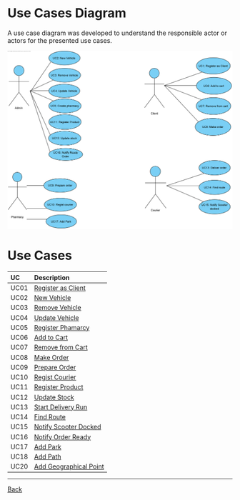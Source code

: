 # Use Cases Diagram

A use case diagram was developed to understand the responsible actor or actors for the presented use cases.

![Use Cases Diagram](duc.png)

# Use Cases
|  UC  | Description |                   
|:---- |:---- |
| UC01 | [Register as Client](UC01/UC1_RegisterAsClient.md) |
| UC02 | [New Vehicle](UC2/UC02_NewVehicle.md) |
| UC03 | [Remove Vehicle](UC03/UC3_RemoveVehicle.md) |
| UC04 | [Update Vehicle](UC04/UC4_UpdateVehicle.md) |
| UC05 | [Register Phamarcy](UC05/UC5_RegisterPhamarcy.md) |
| UC06 | [Add to Cart](UC6/UC06_AddToCart.md) |
| UC07 | [Remove from Cart](UC07/UC7_RemoveFromCart.md) |
| UC08 | [Make Order](UC8/UC08_MakeOrder.md) |
| UC09 | [Prepare Order](UC09/UC9_PrepareOrder.md) |
| UC10 | [Regist Courier](UC10/UC10_RegistCourier.md) |
| UC11 | [Register Product](UC11/UC11_RegisterProduct.md) |
| UC12 | [Update Stock](UC12/UC12_UpdateStock.md) |
| UC13 | [Start Delivery Run](UC13/UC13_StartDeliveryOrder.md) |
| UC14 | [Find Route](UC14/UC14_FindRoute.md) |
| UC15 | [Notify Scooter Docked](UC15/UC15_NotifyScooterDocked.md) |
| UC16 | [Notify Order Ready](UC16/UC16_OrderReady.md) |
| UC17 | [Add Park](UC17/UC17_AddPark.md) |
| UC18 | [Add Path](UC18/UC18_AddPath.md) |
| UC20 | [Add Geographical Point](UC20/UC20_AddGeographicalPoint.md) |
---

[Back](../Documentation.md)
